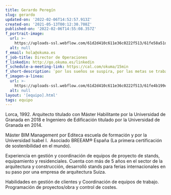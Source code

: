 ```yaml
---
title: Gerardo Peregín
slug: gerardo
updated-on: '2022-02-06T14:52:57.913Z'
created-on: '2021-05-13T00:12:30.708Z'
published-on: '2022-02-06T14:55:08.357Z'
f_portrait-image:
  url: >-
    https://uploads-ssl.webflow.com/61d2d410c611e36c0222f513/61fe58a51d6778b40efa0536_Gerardo%20imagen.jpeg
  alt: null
f_email: hola@okuma.es
f_job-title: Director de Operaciones
f_linkedin: http://go.okuma.es/linkedin
f_schedule-a-meeting-link: https://cal.com/okuma/15min
f_short-description: ¨por los sueños se suspira, por las metas se trabaja¨
f_imagen-a-linea:
  url: >-
    https://uploads-ssl.webflow.com/61d2d410c611e36c0222f513/61fe4b199cb8530915147248_gerardo.svg
  alt: null
layout: '[equipo].html'
tags: equipo
---
```


Lorca, 1992. Arquitecto titulado con Máster Habilitante por la Universidad de Granada en 2018 e Ingeniero de Edificación titulado por la Universidad de Granada en 2014.  
  
Máster BIM Management por Editeca escuela de formación y por la Universidad Isabel I.  Asociado BREEAM® España (La primera certificación de sostenibilidad en el mundo).  
  
Experiencia en gestión y coordinación de equipos de proyecto de stands, equipamiento y residenciales. Cuenta con más de 5 años en el sector de la arquitectura y construcción, desarrolló stands para ferias internacionales en su paso por una empresa de arquitectura Suiza.  
  
Habilidades en gestión de clientes y Coordinación de equipos de trabajo. Programación de proyectos/obra y control de costes.
